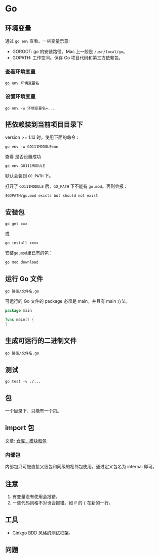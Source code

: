 # Go
## 环境变量
通过 `go env` 查看。一些变量示意:
* GOROOT: go 的安装路径。Mac 上一般是 `/usr/local/go`。
* GOPATH: 工作空间。保存 Go 项目代码和第三方依赖包。

### 查看环境变量
```
go env 环境变量名
```
### 设置环境变量
```
go env -w 环境变量名=...
```
## 把依赖装到当前项目目录下
version >= 1.13 时，使用下面的命令：
```
go env -w GO111MODULE=on
```

查看 是否设置成功
```
go env GO111MODULE
```

默认会装到 `GO_PATH` 下。

打开了 `GO111MODULE` 后，`GO_PATH` 下不能有 `go.mod`。否则会报：
```
$GOPATH/go.mod exists but should not exist
```

## 安装包
```
go get xxx
```
或
```
go install xxxx
```

安装`go.mod`里已有的包：
```
go mod download
```


## 运行 Go 文件
```
go 路径/文件名.go
```

可运行的 Go 文件的 package 必须是 main。并且有 main 方法。
```go
package main

func main() {
}
```


## 生成可运行的二进制文件
```
go 路径/文件名.go
```

## 测试
```
go test -v ./...
```

## 包
一个目录下，只能有一个包。


## import 包
文章: [仓库，模块和包](https://zhuanlan.zhihu.com/p/392958300)

### 内部包
内部包只可被直接父级包和同级的相邻包使用。通过定义包名为 internal 即可。


## 注意
1. 有变量没有使用会报错。
1. 一些代码风格不对也会报错。如 if 的 `{` 在新的一行。

## 工具
* [Ginkgo](https://onsi.github.io/ginkgo/) BDD 风格的测试框架。

## 问题